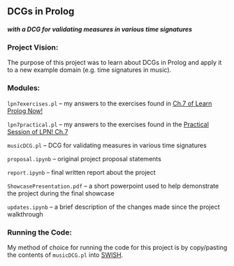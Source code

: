 ## DCGs in Prolog
#### *with a DCG for validating measures in various time signatures*

### Project Vision:
The purpose of this project was to learn about DCGs in Prolog and apply it to a new example domain (e.g. time signatures in music).

### Modules:
`lpn7exercises.pl` – my answers to the exercises found in [Ch.7 of Learn Prolog Now!](http://www.learnprolognow.org/lpnpage.php?pagetype=html&pageid=lpn-htmlse30)

`lpn7practical.pl` – my answers to the exercises found in the [Practical Session of LPN! Ch.7](http://www.learnprolognow.org/lpnpage.php?pagetype=html&pageid=lpn-htmlse31)

`musicDCG.pl` – DCG for validating measures in various time signatures

`proposal.ipynb` – original project proposal statements

`report.ipynb` – final written report about the project

`ShowcasePresentation.pdf` – a short powerpoint used to help demonstrate the project during the final showcase

`updates.ipynb` – a brief description of the changes made since the project walkthrough

### Running the Code:
My method of choice for running the code for this project is by copy/pasting the contents of `musicDCG.pl` into [SWISH](https://swish.swi-prolog.org/).
